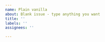 ```yaml
---
name: Plain vanilla
about: Blank issue - type anything you want
title: ''
labels: ''
assignees: ''

---
```



